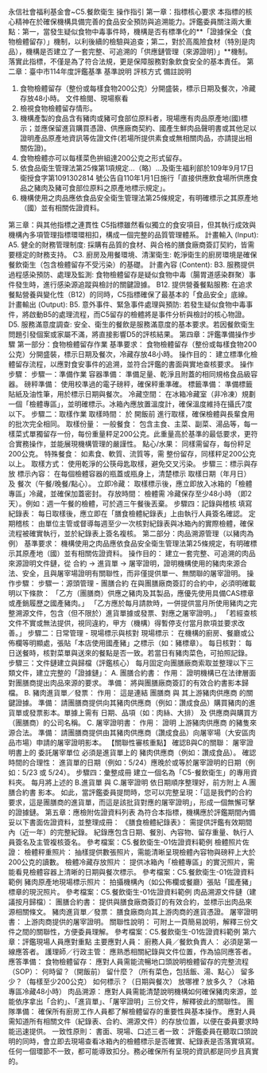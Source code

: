 永信社會福利基金會~C5.餐飲衛生 操作指引
第一章：指標核心要求
本指標的核心精神在於確保機構具備完善的食品安全預防與追溯能力。評鑑委員關注兩大重點：第一，當發生疑似食物中毒事件時，機構是否有標準化的**「證據保全（食物檢體留存）」機制，以利後續的檢驗與追查；第二，對於高風險食材（特別是肉品），機構是否建立了一套完整、可追溯的「供應鏈管理（來源證明）」**機制。落實此指標，不僅是為了符合法規，更是保障服務對象飲食安全的基本責任。
第二章：臺中市114年度評鑑基準
基準說明
評核方式
備註說明
1. 食物檢體留存（整份或每樣食物200公克）分開盛裝，標示日期及餐次，冷藏存放48小時。
文件檢閱、現場察看
1. 檢視食物檢體留存情形。
2. 機構產製的食品含有豬肉或豬可食部位原料者，現場應有肉品原產地(國)標示；並應保留進貨購買憑證、供應廠商契約、國產生鮮肉品聲明書或其他足以證明產品原產地資訊等佐證文件(若場所提供素食或無相關肉品，亦請提出相關佐證)。
1. 食物檢體亦可以每樣菜色拚組達200公克之形式留存。
2. 依食品衛生管理法第25條第1項規定...（略）...及衛生福利部於109年9月17日衛授食字第1091302814 號公告自110年1月1日施行「直接供應飲食場所供應食品之豬肉及豬可食部位原料之原產地標示規定」。
2. 機構使用之肉品應依食品安全衛生管理法第25條規定，有明確標示之其原產地（國）並有相關佐證資料。


第三章：與其他指標之連貫性
C5指標雖然看似獨立的食安項目，但其執行成效與機構內多項管理指標環環相扣，構成一個完整的品質管理體系。
計畫輸入 (Input):
A5. 健全的財務管理制度: 採購有品質的食材、與合格的膳食廠商簽訂契約，皆需要穩定的財務支持。
C3. 廚房及用餐環境、清潔衛生: 乾淨衛生的廚房環境是確保餐飲衛生（包含檢體留存不受污染）的基礎。
計畫內容 (Content):
B3. 服務提供過程感染預防、處理及監測: 食物檢體留存是疑似食物中毒（腸胃道感染群聚）事件發生時，進行感染源追蹤與檢討的關鍵證據。
B12. 提供營養餐點服務: 在追求餐點營養與變化性（B12）的同時，C5指標確保了最基本的「食品安全」底線。
計畫輸出 (Output):
B5. 意外事件、緊急事件處理與預防: 若發生疑似食物中毒事件，將啟動B5的處理流程，而C5留存的檢體將是事件分析與檢討的核心物證。
D5. 服務滿意度調查: 安全、衛生的餐飲是服務滿意度的基本要求。若因餐飲衛生問題引發個案或家屬不滿，將直接影響D5的評核結果。
第四章：評鑑準備操作步驟
第一部分：食物檢體留存作業
基準要求： 食物檢體留存（整份或每樣食物200公克）分開盛裝，標示日期及餐次，冷藏存放48小時。
操作目的： 建立標準化檢體留存流程，以應對食安事件的追溯，並符合評鑑的書面與實地查核要求。
操作步驟：
步驟一：準備作業
容器準備： 準備足量、乾淨且附蓋的相同規格食品級容器。
磅秤準備： 使用校準過的電子磅秤，確保秤重準確。
標籤準備： 準備標籤貼紙及油性筆，用於標示日期與餐次。
冷藏空間： 在冰箱冷藏室（非冷凍）規劃一個「檢體專區」，並明確標示。冰箱內應放置溫度計，確保溫度維持在攝氏7度以下。
步驟二：取樣作業
取樣時間： 於 開飯前 進行取樣，確保檢體與長輩食用的批次完全相同。
取樣份量：
一般餐食： 包含主食、主菜、副菜、湯品等，每一樣菜式單獨留存一份，每份重量秤足200公克。此重量高於基準的最低要求，更符合實務操作，並能展現機構管理的嚴謹性。
點心/水果： 同樣需留存，每份秤足200公克。
特殊餐食： 如素食、軟質、流質等，需 整份留存，同樣秤足200公克以上。
取樣方式： 使用乾淨的公筷母匙取樣，避免交叉污染。
步驟三：標示與存放
標示內容： 在每個檢體容器的瓶蓋或瓶身上，清楚標示 取樣日期（年月日） 及 餐次（午餐/晚餐/點心）。
立即冷藏： 取樣標示後，應立即放入冰箱的「檢體專區」冷藏，並確保加蓋密封。
存放時間： 檢體需 冷藏保存至少48小時 （即2天）。例如：週一午餐的檢體，可於週三午餐後丟棄。
步驟四：記錄與稽核
填寫紀錄表： 每日取樣後，應立即在「膳食檢體紀錄表」上由執行人員簽名確認。
定期稽核： 由單位主管或督導每週至少一次核對紀錄表與冰箱內的實際檢體，確保流程被確實執行，並於紀錄表上簽名複核。
第二部分：肉品溯源管理（以豬肉為例）
基準要求： 機構使用之肉品應依食品安全衛生管理法第25條規定，有明確標示其原產地（國）並有相關佐證資料。
操作目的： 建立一套完整、可追溯的肉品來源證明文件鏈，從 合約 -> 進貨單 -> 屠宰證明，證明機構使用的豬肉來源合法、安全，且與屠宰場證明有關聯性，而非僅提供單一、無關聯的屠宰證明。
操作步驟：
步驟一：源頭管理 - 團膳合約在與團膳廠商簽訂的合約中，必須明確載明以下條款：
「乙方（團膳商）供應之豬肉及其製品，應優先使用具備CAS標章或產銷履歷之國產豬肉。」
「乙方應於每月請款時，一併提供當月所使用豬肉之完整溯源文件，包含（但不限於）進貨單據或發票、對應之屠宰證明。」
「若經查核文件不實或無法提供，視同違約，甲方（機構）得暫停支付當月款項並要求改善。」
步驟二：日常管理 - 現場標示與核對
現場標示： 在機構的廚房、餐廳或公佈欄等明顯處，張貼「本店使用國產豬」之標示（如：豬標章）。
每日核對： 每日送餐時，核對菜單與送來的餐點是否一致。若當日有豬肉菜色，可拍照記錄。
步驟三：文件鏈建立與歸檔（評鑑核心）每月固定向團膳廠商索取並整理以下三類文件，建立完整的「證據鏈」：
A. 團膳合約書：
作用： 證明機構已在法律層面對團膳商提出肉品來源的要求。
準備： 將與團膳廠商簽訂的有效合約書影本歸檔。
B. 豬肉進貨單／發票：
作用： 這是連結 團膳商 與 其上游豬肉供應商 的關鍵證據。
準備： 請團膳商提供向其豬肉供應商（例如：讚成食品）購買豬肉的進貨單或發票影本。單據上需有 日期、品項（如：肉絲、大排） 及 供應商與購買方（團膳商）的公司名稱。
C. 屠宰證明書：
作用： 證明 上游豬肉供應商 的豬隻來源合法。
準備： 請團膳商提供由其豬肉供應商（讚成食品）向屠宰場（大安區肉品市場）申請的屠宰證明影本。
【關聯性審核重點】
確認B與C的關聯： 屠宰證明書上的 委託屠宰單位 必須是進貨單上的 豬肉供應商（例如：讚成食品）。
確認時間的合理性： 進貨單的日期（例如：5/24）應晚於或等於屠宰證明的日期（例如：5/23 或 5/24）。
步驟四：彙整成冊
建立一個名為「C5-餐飲衛生」的專用資料夾。
每月將上述的 B.進貨單 與 C.屠宰證明 依日期順序整理好，前方附上 A.團膳合約書 影本。
如此，當評鑑委員提問時，您可以完整呈現：「這是我們的合約要求，這是團膳商的進貨單，而這是該批貨對應的屠宰證明」，形成一個無懈可擊的證據鏈。
第五章：應檢附佐證資料列表
為符合本指標，機構應於評鑑期間內備妥以下書面佐證資料，並整理成冊：
《膳食檢體紀錄表》：
需提供評鑑有效期間內（近一年）的完整紀錄。
紀錄應包含日期、餐別、內容物、留存重量、執行人員簽名及主管複核簽名。
參考檔案：C5.餐飲衛生-01佐證資料範例
檢體照片佐證：
檢體秤重照片： 抽樣提供數張照片，需能清晰呈現檢體內容物與磅秤上大於200公克的讀數。
檢體冷藏存放照片： 提供冰箱內「檢體專區」的實況照片，需能看見檢體容器上清晰的日期與餐次標示。
參考檔案：C5.餐飲衛生-01佐證資料範例
豬肉原產地現場標示照片：
拍攝機構內（如公佈欄或餐廳）張貼「國產豬」標章的現況照片。
參考檔案：C5.餐飲衛生-01佐證資料範例
肉品溯源文件鏈（建議按月歸檔）：
團膳合約書： 提供與膳食廠商簽訂的有效合約，並標示出肉品來源相關條文。
豬肉進貨單／發票： 膳食廠商向其上游肉商的進貨憑證。
屠宰證明書： 上游肉商提供的屠宰證明。
關聯性說明： 可附上一頁簡易說明，解釋三份文件之間的關聯性，方便委員理解。
參考檔案：C5.餐飲衛生-01佐證資料範例
第六章：評鑑現場人員應對重點
主要應對人員：
廚務人員／餐飲負責人： 必須是第一線應答者。
護理師／行政主管： 應熟悉相關紀錄與文件位置，作為協同應答者。
應答準備：
食物檢體留存： 應對人員需能流暢地口頭說明檢體留存的完整流程（SOP）：
何時留？（開飯前）
留什麼？（所有菜色，包括飯、湯、點心）
留多少？（每樣至少200公克）
如何標示？（日期與餐次）
放哪裡？放多久？（冰箱專區冷藏48小時）
肉品溯源： 應對人員需能清楚說明機構如何確保豬肉來源，並能依序拿出「合約」、「進貨單」、「屠宰證明」三份文件，解釋彼此的關聯性。
團隊準備：
確保所有廚房工作人員都了解檢體留存的重要性與基本操作。
應對人員需知道所有相關文件（紀錄表、合約、溯源文件）的存放位置，以便在委員要求時能迅速提供。
一致性原則：
書面、現場、口述三者一致： 評鑑委員在聽取口頭說明的同時，會立即去現場查看冰箱內的檢體標示是否確實、紀錄表是否落實填寫。任何一個環節不一致，都可能導致扣分。務必確保所有呈現的資訊都是同步且真實的。